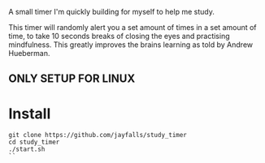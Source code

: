 A small timer I'm quickly building for myself to help me study.

This timer will randomly alert you a set amount of times in a set amount of time, to take 10 seconds breaks of closing the eyes and practising mindfulness.
This greatly improves the brains learning as told by Andrew Hueberman.

## ONLY SETUP FOR LINUX

# Install
```
git clone https://github.com/jayfalls/study_timer
cd study_timer
./start.sh
``